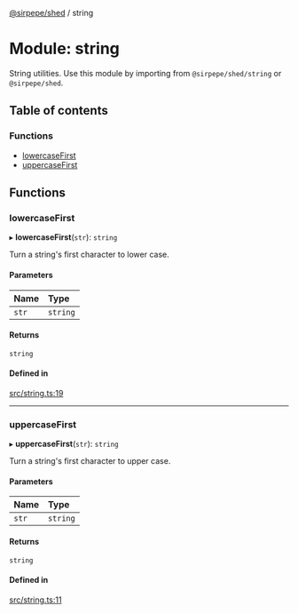 [@sirpepe/shed](../README.md) / string

# Module: string

String utilities. Use this module by importing from `@sirpepe/shed/string`
or `@sirpepe/shed`.

## Table of contents

### Functions

- [lowercaseFirst](string.md#lowercasefirst)
- [uppercaseFirst](string.md#uppercasefirst)

## Functions

### lowercaseFirst

▸ **lowercaseFirst**(`str`): `string`

Turn a string's first character to lower case.

#### Parameters

| Name | Type |
| :------ | :------ |
| `str` | `string` |

#### Returns

`string`

#### Defined in

[src/string.ts:19](https://github.com/SirPepe/shed/blob/7f5f32a/src/string.ts#L19)

___

### uppercaseFirst

▸ **uppercaseFirst**(`str`): `string`

Turn a string's first character to upper case.

#### Parameters

| Name | Type |
| :------ | :------ |
| `str` | `string` |

#### Returns

`string`

#### Defined in

[src/string.ts:11](https://github.com/SirPepe/shed/blob/7f5f32a/src/string.ts#L11)
